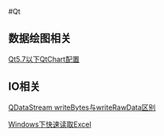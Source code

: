 #Qt
## 数据绘图相关
[Qt5.7以下QtChart配置](https://github.com/czyt1988/czyBlog/tree/master/QtChartInstall)
## IO相关
[QDataStream writeBytes与writeRawData区别](https://github.com/czyt1988/czyBlog/tree/master/QDataStreamtTest)

[Windows下快速读取Excel](https://github.com/czyt1988/czyBlog/tree/master/fastReadExcel)
